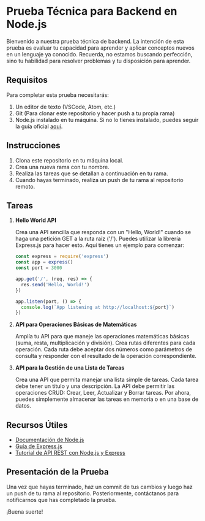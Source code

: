 # Prueba Técnica para Backend en Node.js

Bienvenido a nuestra prueba técnica de backend. 
La intención de esta prueba es evaluar tu capacidad para aprender y aplicar conceptos nuevos en un lenguaje ya conocido. 
Recuerda, no estamos buscando perfección, sino tu habilidad para resolver problemas y tu disposición para aprender.

## Requisitos

Para completar esta prueba necesitarás:

1. Un editor de texto (VSCode, Atom, etc.)
2. Git (Para clonar este repositorio y hacer push a tu propia rama)
3. Node.js instalado en tu máquina. Si no lo tienes instalado, puedes seguir la guía oficial [aquí](https://nodejs.org/es/download/).

## Instrucciones

1. Clona este repositorio en tu máquina local.
2. Crea una nueva rama con tu nombre.
3. Realiza las tareas que se detallan a continuación en tu rama.
4. Cuando hayas terminado, realiza un push de tu rama al repositorio remoto.

## Tareas

1. **Hello World API**

    Crea una API sencilla que responda con un "Hello, World!" cuando se haga una petición GET a la ruta raíz ('/'). Puedes utilizar la librería Express.js para hacer esto. Aquí tienes un ejemplo para comenzar:

    ```javascript
    const express = require('express')
    const app = express()
    const port = 3000

    app.get('/', (req, res) => {
      res.send('Hello, World!')
    })

    app.listen(port, () => {
      console.log(`App listening at http://localhost:${port}`)
    })
    ```
   
2. **API para Operaciones Básicas de Matemáticas**

    Amplía tu API para que maneje las operaciones matemáticas básicas (suma, resta, multiplicación y división). 
    Crea rutas diferentes para cada operación. 
    Cada ruta debe aceptar dos números como parámetros de consulta y responder con el resultado de la operación correspondiente.

3. **API para la Gestión de una Lista de Tareas**

    Crea una API que permita manejar una lista simple de tareas. Cada tarea debe tener un título y una descripción. 
    La API debe permitir las operaciones CRUD: Crear, Leer, Actualizar y Borrar tareas. 
    Por ahora, puedes simplemente almacenar las tareas en memoria o en una base de datos.

## Recursos Útiles

- [Documentación de Node.js](https://nodejs.org/es/docs/)
- [Guía de Express.js](https://expressjs.com/es/starter/hello-world.html)
- [Tutorial de API REST con Node.js y Express](https://blog.postman.com/how-to-create-a-rest-api-with-node-js-and-express/)

## Presentación de la Prueba

Una vez que hayas terminado, haz un commit de tus cambios y luego haz un push de tu rama al repositorio. Posteriormente, contáctanos para notificarnos que has completado la prueba.

¡Buena suerte!
